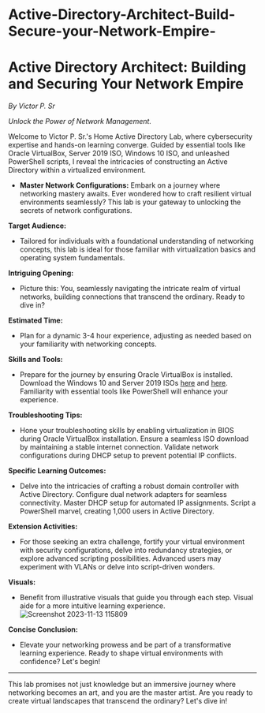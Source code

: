 # Active-Directory-Architect-Build-Secure-your-Network-Empire-

# Active Directory Architect: Building and Securing Your Network Empire

*By Victor P. Sr*

*Unlock the Power of Network Management.*

Welcome to Victor P. Sr.'s Home Active Directory Lab, where cybersecurity expertise and hands-on learning converge. Guided by essential tools like Oracle VirtualBox, Server 2019 ISO, Windows 10 ISO, and unleashed PowerShell scripts, I reveal the intricacies of constructing an Active Directory within a virtualized environment.

- **Master Network Configurations:**
Embark on a journey where networking mastery awaits. Ever wondered how to craft resilient virtual environments seamlessly? This lab is your gateway to unlocking the secrets of network configurations.

**Target Audience:**
   - Tailored for individuals with a foundational understanding of networking concepts, this lab is ideal for those familiar with virtualization basics and operating system fundamentals.

**Intriguing Opening:**
   - Picture this: You, seamlessly navigating the intricate realm of virtual networks, building connections that transcend the ordinary. Ready to dive in?

**Estimated Time:**
   - Plan for a dynamic 3-4 hour experience, adjusting as needed based on your familiarity with networking concepts.

**Skills and Tools:**
   - Prepare for the journey by ensuring Oracle VirtualBox is installed. Download the Windows 10 and Server 2019 ISOs [here](example_link) and [here](example_link). Familiarity with essential tools like PowerShell will enhance your experience.

**Troubleshooting Tips:**
   - Hone your troubleshooting skills by enabling virtualization in BIOS during Oracle VirtualBox installation. Ensure a seamless ISO download by maintaining a stable internet connection. Validate network configurations during DHCP setup to prevent potential IP conflicts.

**Specific Learning Outcomes:**
   - Delve into the intricacies of crafting a robust domain controller with Active Directory. Configure dual network adapters for seamless connectivity. Master DHCP setup for automated IP assignments. Script a PowerShell marvel, creating 1,000 users in Active Directory.

**Extension Activities:**
   - For those seeking an extra challenge, fortify your virtual environment with security configurations, delve into redundancy strategies, or explore advanced scripting possibilities. Advanced users may experiment with VLANs or delve into script-driven wonders.

**Visuals:**
   - Benefit from illustrative visuals that guide you through each step. Visual aide for a more intuitive learning experience.
![Screenshot 2023-11-13 115809](https://github.com/Vtec87/Active-Directory-Architect-Build-Secure-your-Network-Empire-/assets/115051912/3d8e0110-7b6e-4f98-ae41-70b910ef8c3f)



**Concise Conclusion:**
   - Elevate your networking prowess and be part of a transformative learning experience. Ready to shape virtual environments with confidence? Let's begin!

---

This lab promises not just knowledge but an immersive journey where networking becomes an art, and you are the master artist. Are you ready to create virtual landscapes that transcend the ordinary? Let's dive in!

